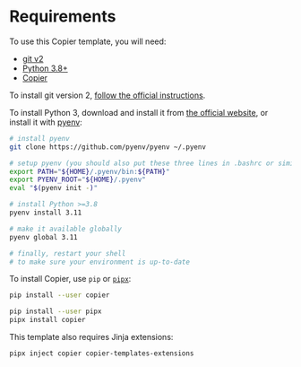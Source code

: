 # Requirements

To use this Copier template, you will need:

- [git v2](https://git-scm.com/)
- [Python 3.8+](https://www.python.org)
- [Copier](https://copier.readthedocs.io/en/stable/)

To install git version 2,
[follow the official instructions](https://git-scm.com/downloads).

To install Python 3,
download and install it from
[the official website](https://www.python.org/downloads/),
or install it with [pyenv](https://github.com/pyenv/pyenv):

```bash
# install pyenv
git clone https://github.com/pyenv/pyenv ~/.pyenv

# setup pyenv (you should also put these three lines in .bashrc or similar)
export PATH="${HOME}/.pyenv/bin:${PATH}"
export PYENV_ROOT="${HOME}/.pyenv"
eval "$(pyenv init -)"

# install Python >=3.8
pyenv install 3.11

# make it available globally
pyenv global 3.11

# finally, restart your shell
# to make sure your environment is up-to-date
```

To install Copier, use `pip`
or [`pipx`](https://pipxproject.github.io/pipx/):

```bash
pip install --user copier
```

```bash
pip install --user pipx
pipx install copier
```

This template also requires Jinja extensions:

```bash
pipx inject copier copier-templates-extensions
```
